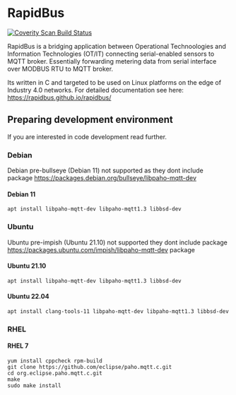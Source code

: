 # RapidBus

<a href="https://scan.coverity.com/projects/rapidbus-rapidbus">
  <img alt="Coverity Scan Build Status"
       src="https://scan.coverity.com/projects/27066/badge.svg"/>
</a>

RapidBus is a bridging application between Operational Technoologies and Information Technologies (OT/IT) connecting serial-enabled sensors to MQTT broker. Essentially forwarding metering data from serial interface over MODBUS RTU to MQTT broker.

Its written in C and targeted to be used on Linux platforms on the edge of Industry 4.0 networks. For detailed documentation see here: https://rapidbus.github.io/rapidbus/

## Preparing development environment

If you are interested in code development read further.

### Debian

Debian pre-bullseye (Debian 11) not supported as they dont include package https://packages.debian.org/bullseye/libpaho-mqtt-dev

#### Debian 11

```
apt install libpaho-mqtt-dev libpaho-mqtt1.3 libbsd-dev
```

### Ubuntu

Ubuntu pre-impish (Ubuntu 21.10) not supported they dont include package https://packages.ubuntu.com/impish/libpaho-mqtt-dev package

#### Ubuntu 21.10

```
apt install libpaho-mqtt-dev libpaho-mqtt1.3 libbsd-dev
```

#### Ubuntu 22.04

```
apt install clang-tools-11 libpaho-mqtt-dev libpaho-mqtt1.3 libbsd-dev
```

### RHEL

#### RHEL 7

```
yum install cppcheck rpm-build
git clone https://github.com/eclipse/paho.mqtt.c.git
cd org.eclipse.paho.mqtt.c.git
make
sudo make install
```
